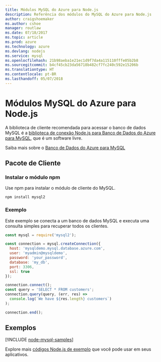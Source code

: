```yaml
---
title: Módulos MySQL do Azure para Node.js
description: Referência dos módulos do MySQL do Azure para Node.js
author: craigshoemaker
ms.author: cshoe
manager: routlaw
ms.date: 07/18/2017
ms.topic: article
ms.prod: azure
ms.technology: azure
ms.devlang: nodejs
ms.service: mysql
ms.openlocfilehash: 21b98aeba1e21ec1d9f7da4a115110fffe05b2b8
ms.sourcegitcommit: b4cf45cb23da56718b482cf7fc240c592e15206b
ms.translationtype: HT
ms.contentlocale: pt-BR
ms.lasthandoff: 05/07/2018
---
```

# <a name="azure-mysql-modules-for-nodejs"></a>Módulos MySQL do Azure para Node.js

A biblioteca de cliente recomendada para acessar o banco de dados MySQL é a [biblioteca de conexão Node.js para Banco de Dados do Azure para MySQL](https://github.com/sidorares/node-mysql2), que é um software livre. 

Saiba mais sobre o [Banco de Dados do Azure para MySQL](https://docs.microsoft.com/azure/MySQL/)

## <a name="client-package"></a>Pacote de Cliente

### <a name="install-the-npm-module"></a>Instalar o módulo npm

Use npm para instalar o módulo de cliente do MySQL.

```bash
npm install mysql2
```   

### <a name="example"></a>Exemplo

Este exemplo se conecta a um banco de dados MySQL e executa uma consulta simples para recuperar todos os clientes.

```javascript
const mysql = require('mysql2');

const connection = mysql.createConnection({
  host: 'mysqldemo.mysql.database.azure.com',
  user: 'myadmin@mysqldemo',
  password: 'your_password',
  database: 'my_db',
  port: 3306,
  ssl: true
});

connection.connect();
const query = 'SELECT * FROM customers';
connection.query(query, (err, res) =>
  console.log(`We have ${res.length} customers`)
);

connection.end();
```

## <a name="samples"></a>Exemplos

[!INCLUDE [node-mysql-samples](../docs-ref-conceptual/includes/mysql-samples.md)]

Explore mais [códigos Node.js de exemplo](https://azure.microsoft.com/resources/samples/?platform=nodejs) que você pode usar em seus aplicativos.
